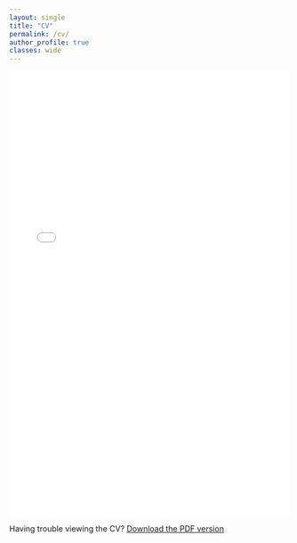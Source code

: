 ```yaml
---
layout: single
title: "CV"
permalink: /cv/
author_profile: true
classes: wide
---
```


<iframe src="{{ site.baseurl }}/files/HeeHan_CV.pdf" width="100%" height="800" frameborder="no" border="0" marginwidth="0" marginheight="0"></iframe>

<div class="mobile-cv-notice">
  <p>Having trouble viewing the CV? <a href="{{ site.baseurl }}/files/HeeHan_CV.pdf" target="_blank">Download the PDF version</a></p>
</div>